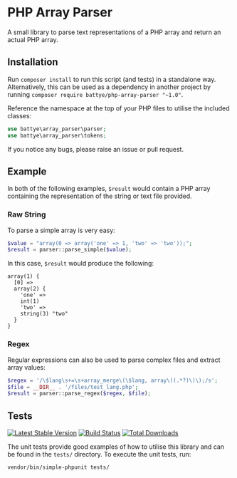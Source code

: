 # PHP Array Parser
A small library to parse text representations of a PHP array and return an actual PHP array.

## Installation

Run `composer install` to run this script (and tests) in a standalone way. Alternatively, this can be used as a dependency in another project by running `composer require battye/php-array-parser "~1.0"`.

Reference the namespace at the top of your PHP files to utilise the included classes:

```php
use battye\array_parser\parser;
use battye\array_parser\tokens;
```

If you notice any bugs, please raise an issue or pull request.

## Example

In both of the following examples, `$result` would contain a PHP array containing the representation of the string or text file provided.

### Raw String

To parse a simple array is very easy:

```php
$value = "array(0 => array('one' => 1, 'two' => 'two'));";
$result = parser::parse_simple($value);
```

In this case, `$result` would produce the following:

    array(1) {
      [0] =>
      array(2) {
        'one' =>
        int(1)
        'two' =>
        string(3) "two"
      }
    }

### Regex

Regular expressions can also be used to parse complex files and extract array values:

```php
$regex = '/\$lang\s+=\s+array_merge\(\$lang, array\((.*?)\)\);/s';
$file = __DIR__ . '/files/test_lang.php';
$result = parser::parse_regex($regex, $file);
```

## Tests

[![Latest Stable Version](https://poser.pugx.org/battye/php-array-parser/v/stable)](https://packagist.org/packages/battye/php-array-parser) [![Build Status](https://travis-ci.com/battye/php-array-parser.svg?branch=master)](https://travis-ci.com/battye/php-array-parser) [![Total Downloads](https://poser.pugx.org/battye/php-array-parser/downloads)](https://packagist.org/packages/battye/php-array-parser)

The unit tests provide good examples of how to utilise this library and can be found in the `tests/` directory. To execute the unit tests, run:

    vendor/bin/simple-phpunit tests/
